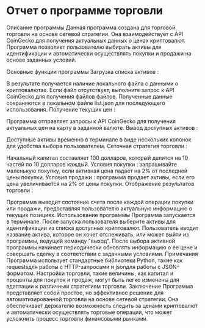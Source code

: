 
# Отчет о программе торговли
Описание программы
Данная программа создана для торговой торговли на основе сетевой стратегии. Она взаимодействует с API CoinGecko для получения актуальных данных о ценах криптовалют. Программа позволяет пользователю выбирать активы для идентификации и автоматически осуществлять покупки и продажи на основе заданных условий.

Основные функции программы
Загрузка списка активов :

В результате получается наличие локального файла с данными о криптовалютах. Если файл отсутствует, выполните запрос к API CoinGecko для получения файлов файлов.
Полученные данные сохраняются в локальном файле list.json для последующего использования.
Получение текущих цен :

Программа отправляет запросы к API CoinGecko для получения актуальных цен на карту в заданной валюте.
Вывод доступных активов :

Доступные активы временно в терминале в виде нескольких колонок для удобства выбора пользователем.
Сеточная стратегия торговли :

Начальный капитал составляет 100 долларов, который делится на 10 частей по 10 долларов каждый.
Условия покупки : запрашивайте маленькую покупку, если активная цена падает на 2% от последней цены покупки.
Условия продажи : программа продает активы, если его цена увеличивается на 2% от цены покупки.
Отображение результатов торговли :

Программа выводит состояние счета после каждой операции покупки или продажи, предоставляя пользователю актуальную информацию о текущих позициях.
Использование программы
Программа запускается в терминале. После запуска пользователя выберите активы для идентификации из списка доступных криптовалют.
Пользователь вводит название актива, которое он хочет отслеживать, или может выйти из программы, ведущей команду "выход".
После выбора активной программы начинает периодически обновлять информацию о ее цене и совершать сделку в соответствии с заданными условиями.
Примечания
Программа использует стандартные библиотеки Python, такие как requestsдля работы с HTTP-запросами и jsonдля работы с JSON-форматом.
Настройки торговли, такие величины, как капитал и проценты для покупок и продаж, могут быть легко изменены для адаптации к различным стратегиям торговли.
Заключение
Программа представляет собой простое, но эффективное решение для автоматизированной торговли на основе сетевой стратегии. Она обеспечивает держателю возможность следить за ценами криптовалют и автоматически осуществлять торговые операции, что может усложнить процесс торговли финансовыми рынками.
